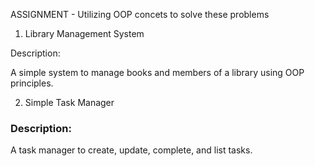 ASSIGNMENT - Utilizing OOP concets to solve these problems
1. Library Management System

Description:

A simple system to manage books and members of a library using OOP principles.

2. Simple Task Manager

### Description:

A task manager to create, update, complete, and list tasks.

